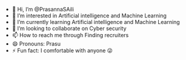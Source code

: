 - 👋 Hi, I’m @PrasannaSAili
- 👀 I’m interested in Artificial intelligence and Machine Learning 
- 🌱 I’m currently learning Artificial intelligence and Machine Learning 
- 💞️ I’m looking to collaborate on Cyber security 
- 📫 How to reach me through Finding recruiters
- 😄 Pronouns: Prasu
- ⚡ Fun fact: I comfortable with anyone 😜 

<!---
PrasannaSAili5216/PrasannaSAili5216 is a ✨ special ✨ repository because its `README.md` (this file) appears on your GitHub profile.
You can click the Preview link to take a look at your changes.
--->
